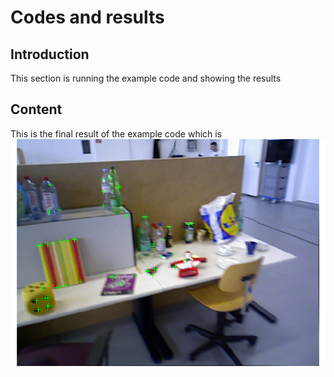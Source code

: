 # Codes and results

## Introduction
This section is running the example code and showing the results

## Content
This is the final result of the example code which is ![Figure1](/Figure1.png)
